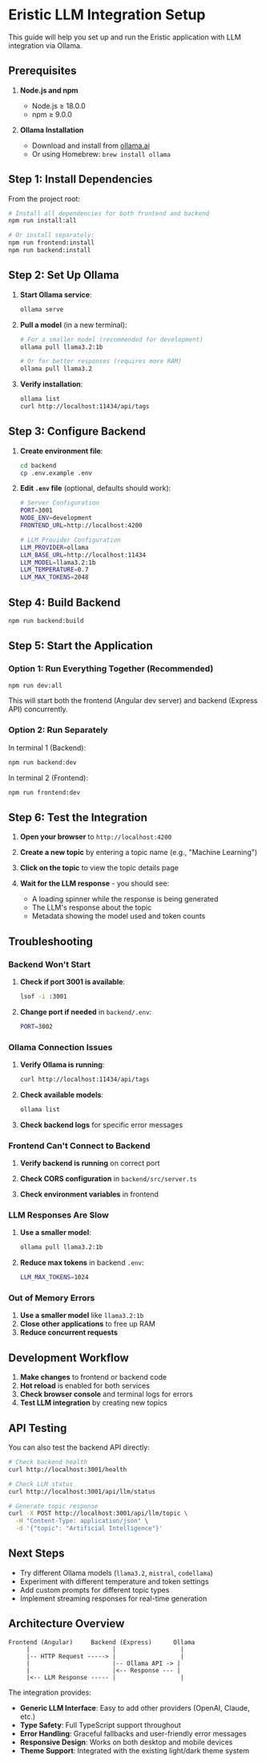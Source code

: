 # Eristic LLM Integration Setup

This guide will help you set up and run the Eristic application with LLM integration via Ollama.

## Prerequisites

1. **Node.js and npm**
   - Node.js ≥ 18.0.0
   - npm ≥ 9.0.0

2. **Ollama Installation**
   - Download and install from [ollama.ai](https://ollama.ai)
   - Or using Homebrew: `brew install ollama`

## Step 1: Install Dependencies

From the project root:

```bash
# Install all dependencies for both frontend and backend
npm run install:all

# Or install separately:
npm run frontend:install
npm run backend:install
```

## Step 2: Set Up Ollama

1. **Start Ollama service**:
   ```bash
   ollama serve
   ```

2. **Pull a model** (in a new terminal):
   ```bash
   # For a smaller model (recommended for development)
   ollama pull llama3.2:1b

   # Or for better responses (requires more RAM)
   ollama pull llama3.2
   ```

3. **Verify installation**:
   ```bash
   ollama list
   curl http://localhost:11434/api/tags
   ```

## Step 3: Configure Backend

1. **Create environment file**:
   ```bash
   cd backend
   cp .env.example .env
   ```

2. **Edit `.env` file** (optional, defaults should work):
   ```bash
   # Server Configuration
   PORT=3001
   NODE_ENV=development
   FRONTEND_URL=http://localhost:4200

   # LLM Provider Configuration
   LLM_PROVIDER=ollama
   LLM_BASE_URL=http://localhost:11434
   LLM_MODEL=llama3.2:1b
   LLM_TEMPERATURE=0.7
   LLM_MAX_TOKENS=2048
   ```

## Step 4: Build Backend

```bash
npm run backend:build
```

## Step 5: Start the Application

### Option 1: Run Everything Together (Recommended)

```bash
npm run dev:all
```

This will start both the frontend (Angular dev server) and backend (Express API) concurrently.

### Option 2: Run Separately

In terminal 1 (Backend):
```bash
npm run backend:dev
```

In terminal 2 (Frontend):
```bash
npm run frontend:dev
```

## Step 6: Test the Integration

1. **Open your browser** to `http://localhost:4200`

2. **Create a new topic** by entering a topic name (e.g., "Machine Learning")

3. **Click on the topic** to view the topic details page

4. **Wait for the LLM response** - you should see:
   - A loading spinner while the response is being generated
   - The LLM's response about the topic
   - Metadata showing the model used and token counts

## Troubleshooting

### Backend Won't Start

1. **Check if port 3001 is available**:
   ```bash
   lsof -i :3001
   ```

2. **Change port if needed** in `backend/.env`:
   ```bash
   PORT=3002
   ```

### Ollama Connection Issues

1. **Verify Ollama is running**:
   ```bash
   curl http://localhost:11434/api/tags
   ```

2. **Check available models**:
   ```bash
   ollama list
   ```

3. **Check backend logs** for specific error messages

### Frontend Can't Connect to Backend

1. **Verify backend is running** on correct port

2. **Check CORS configuration** in `backend/src/server.ts`

3. **Check environment variables** in frontend

### LLM Responses Are Slow

1. **Use a smaller model**:
   ```bash
   ollama pull llama3.2:1b
   ```

2. **Reduce max tokens** in backend `.env`:
   ```bash
   LLM_MAX_TOKENS=1024
   ```

### Out of Memory Errors

1. **Use a smaller model** like `llama3.2:1b`
2. **Close other applications** to free up RAM
3. **Reduce concurrent requests**

## Development Workflow

1. **Make changes** to frontend or backend code
2. **Hot reload** is enabled for both services
3. **Check browser console** and terminal logs for errors
4. **Test LLM integration** by creating new topics

## API Testing

You can also test the backend API directly:

```bash
# Check backend health
curl http://localhost:3001/health

# Check LLM status  
curl http://localhost:3001/api/llm/status

# Generate topic response
curl -X POST http://localhost:3001/api/llm/topic \
  -H "Content-Type: application/json" \
  -d '{"topic": "Artificial Intelligence"}'
```

## Next Steps

- Try different Ollama models (`llama3.2`, `mistral`, `codellama`)
- Experiment with different temperature and token settings
- Add custom prompts for different topic types
- Implement streaming responses for real-time generation

## Architecture Overview

```
Frontend (Angular)     Backend (Express)      Ollama
     |                       |                  |
     |-- HTTP Request -----> |                  |
     |                       |-- Ollama API -> |
     |                       |<-- Response --- |
     |<-- LLM Response ----- |                  |
```

The integration provides:

- **Generic LLM Interface**: Easy to add other providers (OpenAI, Claude, etc.)
- **Type Safety**: Full TypeScript support throughout
- **Error Handling**: Graceful fallbacks and user-friendly error messages
- **Responsive Design**: Works on both desktop and mobile devices
- **Theme Support**: Integrated with the existing light/dark theme system